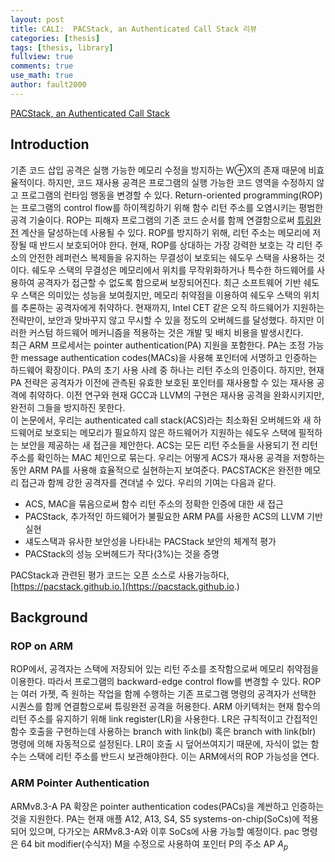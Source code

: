 ```yaml
---
layout: post
title: CALI:  PACStack, an Authenticated Call Stack 리뷰
categories: [thesis]
tags: [thesis, library]
fullview: true
comments: true
use_math: true
author: fault2000
---
```


[PACStack, an Authenticated Call Stack](https://www.usenix.org/system/files/sec21summer_liljestrand.pdf)

## Introduction

 기존 코드 삽입 공격은 실행 가능한 메모리 수정을 방지하는 W⊕X의 존재 때문에 비효율적이다. 하지만, 코드 재사용 공격은 프로그램의 실행 가능한 코드 영역을 수정하지 않고 프로그램의 런타임 행동을 변경할 수 있다. Return-oriented programming(ROP)는 프로그램의 control flow를 하이젝킹하기 위해 함수 리턴 주소를 오염시키는 평범한 공격 기술이다. ROP는 피해자 프로그램의 기존 코드 순서를 함께 연결함으로써 [튜링완전](http://wiki.hash.kr/index.php/%ED%8A%9C%EB%A7%81%EC%99%84%EC%A0%84#:~:text=%ED%8A%9C%EB%A7%81%EC%99%84%EC%A0%84(Turing%2DComplete),%EC%9C%BC%EB%A1%9C%20%ED%92%80%20%EC%88%98%20%EC%9E%88%EB%8B%A4%EB%8A%94%20%EA%B2%83%EC%9D%B4%EB%8B%A4.) 계산을 달성하는데 사용될 수 있다. ROP를 방지하기 위해, 리턴 주소는 메모리에 저장될 때 반드시 보호되어야 한다. 현재, ROP를 상대하는 가장 강력한 보호는 각 리턴 주소의 안전한 레퍼런스 복제들을 유지하는 무결성이 보호되는 쉐도우 스택을 사용하는 것이다. 쉐도우 스택의 무결성은 메모리에서 위치를 무작위화하거나 특수한 하드웨어를 사용하여 공격자가 접근할 수 없도록 함으로써 보장되어진다. 최근 소프트웨어 기반 쉐도우 스택은 의미있는 성능을 보여줬지만, 메모리 취약점을 이용하여 쉐도우 스택의 위치를 추론하는 공격자에게 취약하다. 현재까지, Intel CET 같은 오직 하드웨어가 지원하는 전략만이, 보안과 맞바꾸지 않고 무시할 수 있을 정도의 오버헤드를 달성했다. 하지만 이러한 커스텀 하드웨어 메커니즘을 적용하는 것은 개발 및 배치 비용을 발생시킨다.  
 최근 ARM 프로세서는 pointer authentication(PA) 지원을 포함한다. PA는 조정 가능한 message authentication codes(MACs)을 사용해 포인터에 서명하고 인증하는 하드웨어 확장이다. PA의 초기 사용 사례 중 하나는 리턴 주소의 인증이다. 하지만, 현재 PA 전략은 공격자가 이전에 관측된 유효한 보호된 포인터를 재사용할 수 있는 재사용 공격에 취약하다. 이전 연구와 현재 GCC과 LLVM의 구현은 재사용 공격을 완화시키지만, 완전히 그들을 방지하진 못한다.  
 이 논문에서, 우리는 authenticated call stack(ACS)라는 최소화된 오버헤드와 새 하드웨어로 보호되는 메모리가 필요하지 않은 하드웨어가 지원하는 쉐도우 스택에 필적하는 보안을 제공하는 새 접근을 제안한다. ACS는 모든 리턴 주소들을 사용되기 전 리턴 주소를 확인하는 MAC 체인으로 묶는다. 우리는 어떻게 ACS가 재사용 공격을 저항하는 동안 ARM PA를 사용해 효율적으로 실현하는지 보여준다. PACSTACK은 완전한 메모리 접근과 함께 강한 공격자를 견뎌낼 수 있다. 우리의 기여는 다음과 같다.  

 - ACS, MAC을 묶음으로써 함수 리턴 주소의 정확한 인증에 대한 새 접근
 - PACStack, 추가적인 하드웨어가 불필요한 ARM PA를 사용한 ACS의 LLVM 기반 실현
 - 섀도스택과 유사한 보안성을 나타내는 PACStack 보안의 체계적 평가
 - PACStack의 성능 오버헤드가 작다(3%)는 것을 증명

 PACStack과 관련된 평가 코드는 오픈 소스로 사용가능하다, [https://pacstack.github.io.](https://pacstack.github.io.)  

## Background

### ROP on ARM

 ROP에서, 공격자는 스택에 저장되어 있는 리턴 주소를 조작함으로써 메모리 취약점을 이용한다. 따라서 프로그램의 backward-edge control flow를 변경할 수 있다. ROP는 여러 가젯, 즉 원하는 작업을 함께 수행하는 기존 프로그램 명령의 공격자가 선택한 시퀀스를 함께 연결함으로써 튜링완전 공격을 허용한다. ARM 아키텍처는 현재 함수의 리턴 주소를 유지하기 위해 link register(LR)을 사용한다. LR은 규칙적이고 간접적인 함수 호출을 구현하는데 사용하는 branch with link(bl) 혹은 branch with link(blr) 명령에 의해 자동적으로 설정된다. LR이 호출 시 덮어쓰여지기 때문에, 자식이 없는 함수는 스택에 리턴 주소를 반드시 보관해야한다. 이는 ARM에서의 ROP 가능성을 연다.  

### ARM Pointer Authentication

 ARMv8.3-A PA 확장은 pointer authentication codes(PACs)을 계싼하고 인증하는 것을 지원한다. PA는 현재 애플 A12, A13, S4, S5 systems-on-chip(SoCs)에 적용되어 있으며, 다가오는 ARMv8.3-A와 이후 SoCs에 사용 가능할 예정이다. pac 명령은 64 bit modifier(수식자) M을 수정으로 사용하여 포인터 P의 주소 AP $A_p$
